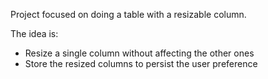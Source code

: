 Project focused on doing a table with a resizable column.

The idea is:

- Resize a single column without affecting the other ones
- Store the resized columns to persist the user preference
